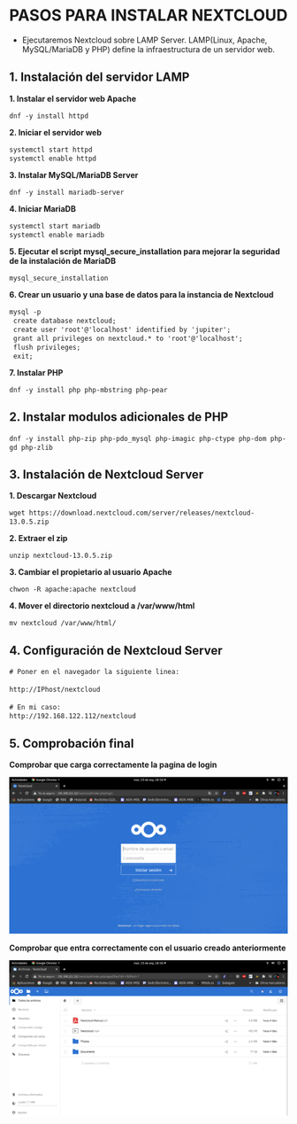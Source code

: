 # PASOS PARA INSTALAR NEXTCLOUD

- Ejecutaremos Nextcloud sobre LAMP Server. LAMP(Linux, Apache, MySQL/MariaDB y PHP) define la infraestructura de un servidor web.


## 1. Instalación del servidor LAMP

**1. Instalar el servidor web Apache**

```
dnf -y install httpd
```

**2. Iniciar el servidor web**

```
systemctl start httpd
systemctl enable httpd
```

**3. Instalar MySQL/MariaDB Server**

```
dnf -y install mariadb-server
```

**4. Iniciar MariaDB**

```
systemctl start mariadb
systemctl enable mariadb
```

**5. Ejecutar el script mysql_secure_installation para mejorar la seguridad de la instalación de MariaDB**

```
mysql_secure_installation
```

**6. Crear un usuario y una base de datos para la instancia de Nextcloud**

```
mysql -p
 create database nextcloud;
 create user 'root'@'localhost' identified by 'jupiter';
 grant all privileges on nextcloud.* to 'root'@'localhost';
 flush privileges;
 exit;
```

**7. Instalar PHP**

```
dnf -y install php php-mbstring php-pear
```

## 2. Instalar modulos adicionales de PHP

```
dnf -y install php-zip php-pdo_mysql php-imagic php-ctype php-dom php-gd php-zlib
```

## 3. Instalación de Nextcloud Server

**1. Descargar Nextcloud**

```
wget https://download.nextcloud.com/server/releases/nextcloud-13.0.5.zip
```

**2. Extraer el zip**

```
unzip nextcloud-13.0.5.zip
```

**3. Cambiar el propietario al usuario Apache**

```
chwon -R apache:apache nextcloud
```

**4. Mover el directorio nextcloud a /var/www/html**

```
mv nextcloud /var/www/html/
```

## 4. Configuración de Nextcloud Server

```
# Poner en el navegador la siguiente linea:

http://IPhost/nextcloud

# En mi caso:
http://192.168.122.112/nextcloud
```

## 5. Comprobación final

**Comprobar que carga correctamente la pagina de login**

![](../../img/nextcloud/login.png)

**Comprobar que entra correctamente con el usuario creado anteriormente**

![](../../img/nextcloud/nextcloud.png)





